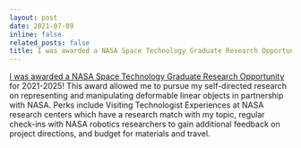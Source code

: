 ```yaml
---
layout: post
date: 2021-07-09
inline: false
related_posts: false
title: I was awarded a NASA Space Technology Graduate Research Opportunity for 2021-2025
---
```


[I was awarded a NASA Space Technology Graduate Research Opportunity](https://aerospace.illinois.edu/news/43380) for 2021-2025! This award allowed me to pursue my self-directed research on representing and manipulating deformable linear objects in partnership with NASA. Perks include Visiting Technologist Experiences at NASA research centers which have a research match with my topic, regular check-ins with NASA robotics researchers to gain additional feedback on project directions, and budget for materials and travel.